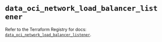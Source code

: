 # `data_oci_network_load_balancer_listener`

Refer to the Terraform Registry for docs: [`data_oci_network_load_balancer_listener`](https://registry.terraform.io/providers/hashicorp/oci/7.19.0/docs/data-sources/network_load_balancer_listener).
